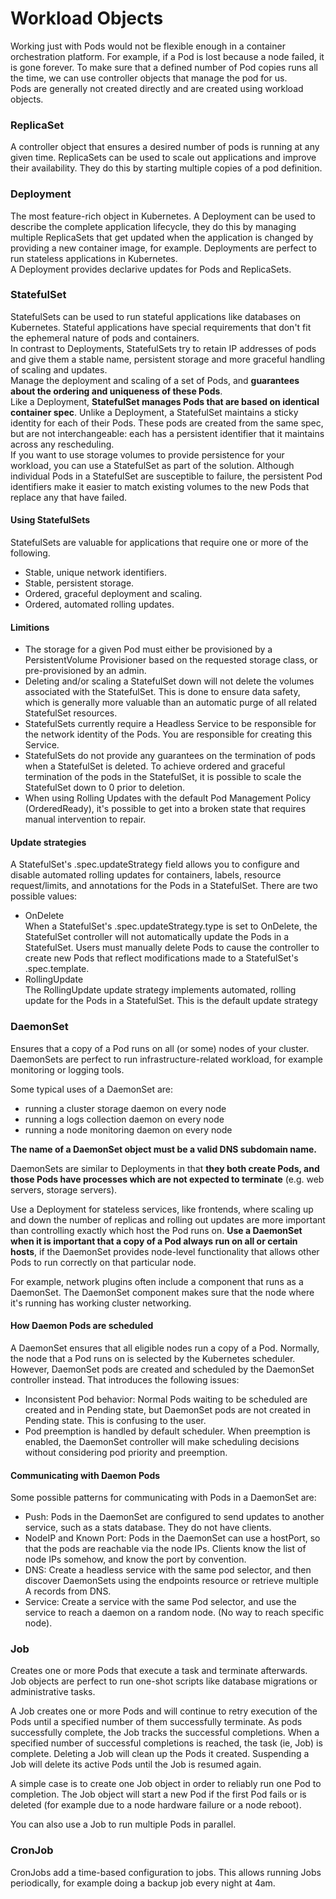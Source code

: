 # Workload Objects

Working just with Pods would not be flexible enough in a container orchestration platform. For example, if a Pod is lost because a node failed, it is gone forever. To make sure that a defined number of Pod copies runs all the time, we can use controller objects that manage the pod for us.  
Pods are generally not created directly and are created using workload objects.

### ReplicaSet

A controller object that ensures a desired number of pods is running at any given time. ReplicaSets can be used to scale out applications and improve their availability. They do this by starting multiple copies of a pod definition.

### Deployment

The most feature-rich object in Kubernetes. A Deployment can be used to describe the complete application lifecycle, they do this by managing multiple ReplicaSets that get updated when the application is changed by providing a new container image, for example. Deployments are perfect to run stateless applications in Kubernetes.  
A Deployment provides declarive updates for Pods and ReplicaSets.  

### StatefulSet

StatefulSets can be used to run stateful applications like databases on Kubernetes. Stateful applications have special requirements that don't fit the ephemeral nature of pods and containers.  
In contrast to Deployments, StatefulSets try to retain IP addresses of pods and give them a stable name, persistent storage and more graceful handling of scaling and updates.  
Manage the deployment and scaling of a set of Pods, and **guarantees about the ordering and uniqueness of these Pods**.  
Like a Deployment, **StatefulSet manages Pods that are based on identical container spec**. Unlike a Deployment, a StatefulSet maintains a sticky identity for each of their Pods. These pods are created from the same spec, but are not interchangeable: each has a persistent identifier that it maintains across any rescheduling.  
If you want to use storage volumes to provide persistence for your workload, you can use a StatefulSet as part of the solution. Although individual Pods in a StatefulSet are susceptible to failure, the persistent Pod identifiers make it easier to match existing volumes to the new Pods that replace any that have failed.

#### Using StatefulSets

StatefulSets are valuable for applications that require one or more of the following.

- Stable, unique network identifiers.
- Stable, persistent storage.
- Ordered, graceful deployment and scaling.
- Ordered, automated rolling updates.

#### Limitions

- The storage for a given Pod must either be provisioned by a PersistentVolume Provisioner based on the requested storage class, or pre-provisioned by an admin.
- Deleting and/or scaling a StatefulSet down will not delete the volumes associated with the StatefulSet. This is done to ensure data safety, which is generally more valuable than an automatic purge of all related StatefulSet resources.
- StatefulSets currently require a Headless Service to be responsible for the network identity of the Pods. You are responsible for creating this Service.
- StatefulSets do not provide any guarantees on the termination of pods when a StatefulSet is deleted. To achieve ordered and graceful termination of the pods in the StatefulSet, it is possible to scale the StatefulSet down to 0 prior to deletion.
- When using Rolling Updates with the default Pod Management Policy (OrderedReady), it's possible to get into a broken state that requires manual intervention to repair.

#### Update strategies

A StatefulSet's .spec.updateStrategy field allows you to configure and disable automated rolling updates for containers, labels, resource request/limits, and annotations for the Pods in a StatefulSet. There are two possible values:

- OnDelete  
When a StatefulSet's .spec.updateStrategy.type is set to OnDelete, the StatefulSet controller will not automatically update the Pods in a StatefulSet. Users must manually delete Pods to cause the controller to create new Pods that reflect modifications made to a StatefulSet's .spec.template.
- RollingUpdate  
The RollingUpdate update strategy implements automated, rolling update for the Pods in a StatefulSet. This is the default update strategy

### DaemonSet

Ensures that a copy of a Pod runs on all (or some) nodes of your cluster. DaemonSets are perfect to run infrastructure-related workload, for example monitoring or logging tools.

Some typical uses of a DaemonSet are:

- running a cluster storage daemon on every node
- running a logs collection daemon on every node
- running a node monitoring daemon on every node

**The name of a DaemonSet object must be a valid DNS subdomain name.**

DaemonSets are similar to Deployments in that **they both create Pods, and those Pods have processes which are not expected to terminate** (e.g. web servers, storage servers).

Use a Deployment for stateless services, like frontends, where scaling up and down the number of replicas and rolling out updates are more important than controlling exactly which host the Pod runs on. **Use a DaemonSet when it is important that a copy of a Pod always run on all or certain hosts**, if the DaemonSet provides node-level functionality that allows other Pods to run correctly on that particular node.

For example, network plugins often include a component that runs as a DaemonSet. The DaemonSet component makes sure that the node where it's running has working cluster networking.

#### How Daemon Pods are scheduled

A DaemonSet ensures that all eligible nodes run a copy of a Pod. Normally, the node that a Pod runs on is selected by the Kubernetes scheduler. However, DaemonSet pods are created and scheduled by the DaemonSet controller instead. That introduces the following issues:

- Inconsistent Pod behavior: Normal Pods waiting to be scheduled are created and in Pending state, but DaemonSet pods are not created in Pending state. This is confusing to the user.
- Pod preemption is handled by default scheduler. When preemption is enabled, the DaemonSet controller will make scheduling decisions without considering pod priority and preemption.

#### Communicating with Daemon Pods

Some possible patterns for communicating with Pods in a DaemonSet are:

- Push: Pods in the DaemonSet are configured to send updates to another service, such as a stats database. They do not have clients.
- NodeIP and Known Port: Pods in the DaemonSet can use a hostPort, so that the pods are reachable via the node IPs. Clients know the list of node IPs somehow, and know the port by convention.
- DNS: Create a headless service with the same pod selector, and then discover DaemonSets using the endpoints resource or retrieve multiple A records from DNS.
- Service: Create a service with the same Pod selector, and use the service to reach a daemon on a random node. (No way to reach specific node).

### Job

Creates one or more Pods that execute a task and terminate afterwards. Job objects are perfect to run one-shot scripts like database migrations or administrative tasks.

A Job creates one or more Pods and will continue to retry execution of the Pods until a specified number of them successfully terminate. As pods successfully complete, the Job tracks the successful completions. When a specified number of successful completions is reached, the task (ie, Job) is complete. Deleting a Job will clean up the Pods it created. Suspending a Job will delete its active Pods until the Job is resumed again.

A simple case is to create one Job object in order to reliably run one Pod to completion. The Job object will start a new Pod if the first Pod fails or is deleted (for example due to a node hardware failure or a node reboot).

You can also use a Job to run multiple Pods in parallel.

### CronJob

CronJobs add a time-based configuration to jobs. This allows running Jobs periodically, for example doing a backup job every night at 4am.